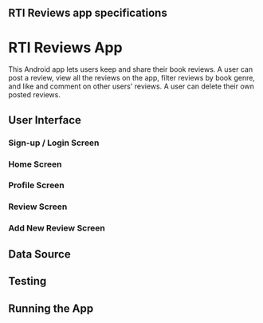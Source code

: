## RTI Reviews app specifications 

# RTI Reviews App
This Android app lets users keep and share their book reviews. A user can post a review, view all the reviews on the app, filter reviews by book genre, and like and comment on other users' reviews. A user can delete their own posted reviews.

## User Interface

### Sign-up / Login Screen

### Home Screen

### Profile Screen

### Review Screen

### Add New Review Screen

## Data Source

## Testing

## Running the App 
